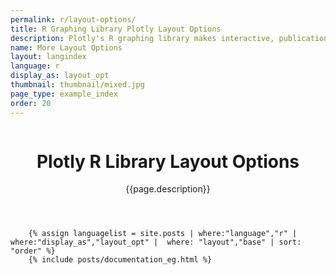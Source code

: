 ```yaml
---
permalink: r/layout-options/
title: R Graphing Library Plotly Layout Options
description: Plotly's R graphing library makes interactive, publication-quality graphs online. Tutorials and tips on layout options.
name: More Layout Options
layout: langindex
language: r
display_as: layout_opt
thumbnail: thumbnail/mixed.jpg
page_type: example_index
order: 20
---
```



<header class="--welcome">
	<div class="--welcome-body">
		<!--div.--wrap-inner-->
		<div class="--title">
			<div class="--category-img"><img src="https://plot.ly/gh-pages/documentation/static/images/r-small.png" alt=""></div>
			<div class="--body">
				<h1>Plotly R Library Layout Options</h1>
				<p>{{page.description}}</p>
			</div>
		</div>
	</div>
</header>

		{% assign languagelist = site.posts | where:"language","r" | where:"display_as","layout_opt" |  where: "layout","base" | sort: "order" %}
        {% include posts/documentation_eg.html %}
